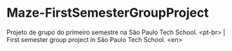 # Maze-FirstSemesterGroupProject
Projeto de grupo do primeiro semestre na São Paulo Tech School. &lt;pt-br> | First semester group project in São Paulo Tech School. &lt;en>
